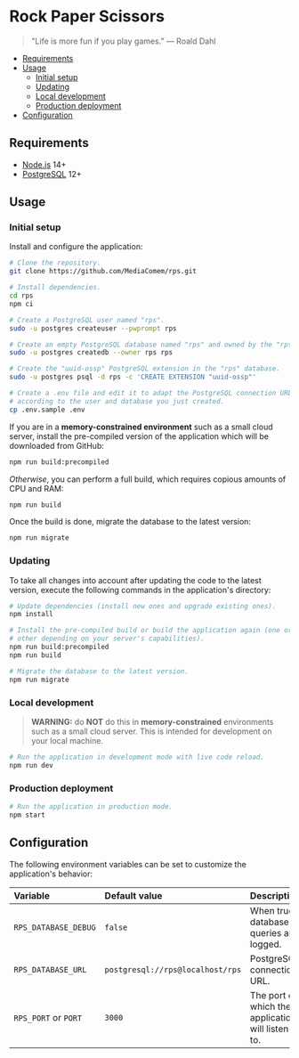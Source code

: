 # Rock Paper Scissors

> "Life is more fun if you play games."
> — Roald Dahl

<!-- START doctoc generated TOC please keep comment here to allow auto update -->
<!-- DON'T EDIT THIS SECTION, INSTEAD RE-RUN doctoc TO UPDATE -->

- [Requirements](#requirements)
- [Usage](#usage)
  - [Initial setup](#initial-setup)
  - [Updating](#updating)
  - [Local development](#local-development)
  - [Production deployment](#production-deployment)
- [Configuration](#configuration)

<!-- END doctoc generated TOC please keep comment here to allow auto update -->



## Requirements

* [Node.js][node] 14+
* [PostgreSQL][postgres] 12+



## Usage

### Initial setup

Install and configure the application:

```bash
# Clone the repository.
git clone https://github.com/MediaComem/rps.git

# Install dependencies.
cd rps
npm ci

# Create a PostgreSQL user named "rps".
sudo -u postgres createuser --pwprompt rps

# Create an empty PostgreSQL database named "rps" and owned by the "rps" user.
sudo -u postgres createdb --owner rps rps

# Create the "uuid-ossp" PostgreSQL extension in the "rps" database.
sudo -u postgres psql -d rps -c 'CREATE EXTENSION "uuid-ossp"'

# Create a .env file and edit it to adapt the PostgreSQL connection URL
# according to the user and database you just created.
cp .env.sample .env
```

If you are in a **memory-constrained environment** such as a small cloud server,
install the pre-compiled version of the application which will be downloaded
from GitHub:

```bash
npm run build:precompiled
```

*Otherwise*, you can perform a full build, which requires copious amounts of CPU
and RAM:

```bash
npm run build
```

Once the build is done, migrate the database to the latest version:

```bash
npm run migrate
```

### Updating

To take all changes into account after updating the code to the latest version,
execute the following commands in the application's directory:

```bash
# Update dependencies (install new ones and upgrade existing ones).
npm install

# Install the pre-compiled build or build the application again (one or the
# other depending on your server's capabilities).
npm run build:precompiled
npm run build

# Migrate the database to the latest version.
npm run migrate
```

### Local development

> **WARNING:** do **NOT** do this in **memory-constrained** environments such as
> a small cloud server. This is intended for development on your local machine.

```bash
# Run the application in development mode with live code reload.
npm run dev
```

### Production deployment

```bash
# Run the application in production mode.
npm start
```



## Configuration

The following environment variables can be set to customize the application's
behavior:

Variable             | Default value                    | Description
:------------------- | :------------------------------- | :------------------------------------------------
`RPS_DATABASE_DEBUG` | `false`                          | When true, database queries are logged.
`RPS_DATABASE_URL`   | `postgresql://rps@localhost/rps` | PostgreSQL connection URL.
`RPS_PORT` or `PORT` | `3000`                           | The port on which the application will listen to.



[node]: https://nodejs.org
[postgres]: https://www.postgresql.org
